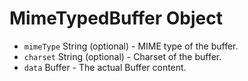 # MimeTypedBuffer Object

* `mimeType` String (optional) - MIME type of the buffer.
* `charset` String (optional) - Charset of the buffer.
* `data` Buffer - The actual Buffer content.
